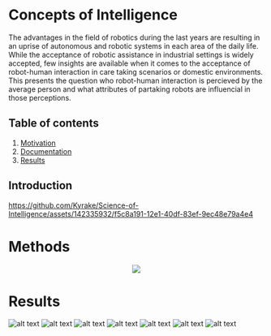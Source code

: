 # Concepts of Intelligence

The advantages in the field of robotics during the last years are resulting in an uprise of autonomous and robotic systems in each area of the daily life. While the acceptance of robotic assistance in industrial settings is widely accepted, few insights are available when it comes to the acceptance of robot-human interaction in care taking scenarios or domestic environments. This presents the question who robot-human interaction is percieved by the average person and what attributes of partaking robots are influencial in those perceptions.

## Table of contents
   1. [Motivation](#Updates)
   1. [Documentation](#documentation)
   1. [Results](#simulation-environment)

      
## Introduction

https://github.com/Kyrake/Science-of-Intelligence/assets/142335932/f5c8a191-12e1-40df-83ef-9ec48e79a4e4

# Methods

<p align="center">
<img src="Plots/image1.png">
</p>

# Results
![alt text](<./Plots/LikertGender.png>) 
![alt text](<./Plots/qqplot.png>) 
![alt text](<./Plots/Strategies.png>) 
![alt text](<./Plots/Dimension.png>) 
![alt text](<./Plots/Age.png>) 
![alt text](<./Plots/Gender.png>) 
![alt text](<./Plots/Education.png>) 


